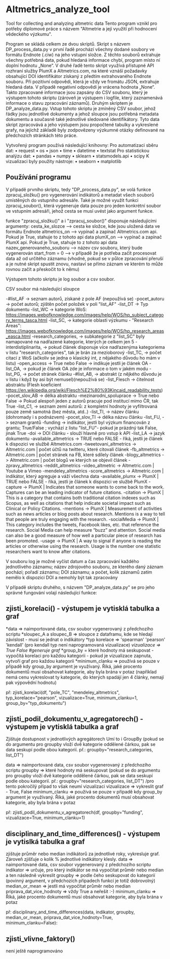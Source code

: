 # Altmetrics_analyze_tool
Tool for collecting and analyzing altmetric data
Tento program vznikl pro potřeby diplomové práce s názvem "Altmetrie a její využití při hodnocení vědeckého výzkumu". 

Program se skládá celkem ze dvou skriptů. Skript s názvem DP_process_data.py v první řadě prochází všechny dodané soubory ve formátu Endnote (.ciw) na jeho vstupní složce. Z těchto souborů extrahuje všechny potřebná data, pokud hledaná informace chybí, program místo ní doplní hodnotu „None“. V druhé řadě tento skript využívá přístupné API rozhraní služby PlumX a Altmetrics.com, na které vznáší požadavky obsahující DOI identifikátor získaný z předtím extrahovaného Endnote souboru. Při pozitivní odpovědi, která je vždy ve fromátu JSON, extrahuje hledaná data. V případě negativní odpovědi je vrácena hodnota „None“. Takto zpracované informace jsou zapsány do CSV souboru, který je výstupem tohoto skriptu (zároveň je výstupem i logfile, který zaznamenává informace o stavu zpracování záznamů). 
Druhým skriptem je DP_analyze_data.py. Vstup tohoto skriptu je zmíněný CSV soubor, jehož řádky jsou jednotlivé dokumenty a jehož sloupce jsou potřebná metadata dokumentu a současně také jednotlivé sledované identifikátory. Tyto data skript zpracovává a jeho výstupem jsou propočtené tabulky a vykreslené grafy, na jejichž základě byly zodpovězeny výzkumné otázky definované na předchozích stránkách této práce. 

Vytvořený program používá následující knihovny:
Pro automatizaci sběru dat:
•	request
•	os
•	json
•	time
•	datetime
•	textstat
Pro statistickou analýzu dat:
•	pandas
•	numpy
•	sklearn
•	statsmodels.api
•	scipy
K vizualizaci byly použity nástroje:
•	seaborn 
•	matplotlib

Používání programu
------------------
V případě prvního skriptu, tedy "DP_process_data.py", se volá funkce zpracuj_složku() pro vygenerování indikátorů a metadat všech souborů umístěných do vstupního adresáře.
Také je možné využít funkci zpracuj_soubor(), která vygeneruje data pouze pro jeden konkrétní soubor ve vstupním adresáři, jehož cesta se musí uvést jako argument funkce.

funkce "zpracuj_složku()" a i "zpracuj_soubor()" disponuje následujícími argumenty:
cesta_ke_slozce  --> cesta ke složce, kde jsou uložená data ve formátu Endnote
altmetrics_on	--> vypínač a zapínač Altmetrics.com api. Pokud je True, stahuje to z tohoto api data
plumX_on	--> vypínač a zapínač PlumX api. Pokud je True, stahuje to z tohoto api data
nazev_generovaneho_souboru --> název csv souboru, který bude vygenerován
start_from = 0 --> v případě že je potřeba začít procesovat data až od určitého záznamu (vhodné, pokud se v půlce zpracování přeruší a je nutné skript spustit znovu, nastaví se přímo záznam ve kterém to může rovnou začít a přeskočit to k němu)

Výstupem tohoto skriptu je log soubor a csv soubor. 

CSV soubor má následující sloupce

-#list_AF                ->  seznam autorů, získané z pole AF (nepoužívá se)
-pocet_autoru            ->  počet autorů; zjištěn počet položek v poli "list_AF"
-list_DT                 ->  Typ dokumentu
-list_WC                 ->  kategorie WoS: https://images.webofknowledge.com/images/help/WOS/hp_subject_category_terms_tasca.html
-list_SC,                ->  kategorie oblasti výzkumu - "Research Areas": https://images.webofknowledge.com/images/help/WOS/hp_research_areas_easca.html
-research_categories,    ->  subkategorie z "list_SC" byly namapované na nadřazené kategorie, kterých je celkem jen 5
-interdistiplinarita,    ->  pokud článek disponuje více nadřazenýma kategoriema v listu "research_categories", tak je brán za mezioborový
-list_TC,                ->  počet citací z WoS (ačkoliv se jedna o klasický int, z nějakého důvodu ho mám v listu)
-open_access             ->  True nebo False -> indikuje jestli je článek OA
-list_OA,                ->  pokud je článek OA zde je informace o tom v jakém modu 
-list_PG,                ->  počet stránek článku
-#list_AB,               ->  abstrakt (z nějkého důvodu je v listu i když by asi být nemusel)(nepoužívá se)
-list_Flesch             ->  čitelnost abstraktu (Flesh koeficient https://en.wikipedia.org/wiki/Flesch%E2%80%93Kincaid_readability_tests)
-pocet_slov_AB           ->  délka abstraktu
-mezinarodni_spoluprace  ->  True nebo False -> Pokud alespoň jeden z autorů pracuje pod institucí mimo ČR, tak True
-list_C1,                ->  seznam zemí autorů: z kompletní hodnoty je vyfiltrovaná pouze země samotná (bez města, atd..)
-list_TI,                ->  název článku (dohromady i s podnázvem)
-pocet_slov_TI           ->  délka názvu článku
-list_FU,                ->  seznam grantů
-funding                 ->  indikátor, jestli byl výzkum financován z grantu; True/False ; vychází z listu "list_FU"- pokud je prázdný tak False, jinak True
-doi                     ->  DOI článku - slouží hlavně pro vstup k API
-list_LA                 ->  jazyk dokumentu
-available_altmetrics    ->  TRUE nebo FALSE - říká, jestli je článek k dispozici ve službě Altmetrics.com
-tweetovani_altmetrics   ->  Altmetric.com | počet účtů na twitteru, které citovali článek
-fb_altmetrics           ->  Altmetric.com | počet stránek na FB, které sdílely článek
-blogy_altmetrics        ->  Altmetric.com | počet blogů ve kterých se objevil článek
-zpravy_altmetrics
-reddit_altmetrics
-video_altmetric         ->  Altmetric.com | Youtube a Vimeo
-mendeley_altmetrics
-score_altmetrics        ->  Altmetric.com | indikátor, který agreguje a váží všechna data
-available_plumx         ->  PlumX | TRUE nebo FALSE - říká, jestli je článek k dispozici ve službě PlumX
-capture                 ->  PlumX | Indicates that someone wants to come back to the work. Captures can be an leading indicator of future citations.
-citation                ->  PlumX |  This is a category that contains both traditional citation indexes such as Scopus, as well as citations that help indicate societal impact such as Clinical or Policy Citations.
-mentions                ->  PlumX | Measurement of activities such as news articles or blog posts about research. Mentions is a way to tell that people are truly engaging with the research.
-socialMedia             ->  PlumX | This category includes the tweets, Facebook likes, etc. that reference the research. Social Media can help measure “buzz” and attention.  Social media can also be a good measure of how well a particular piece of research has been promoted.
-usage                   ->  PlumX | A way to signal if anyone is reading the articles or otherwise using the research. Usage is the number one statistic researchers want to know after citations.

V souboru log je možné vyčíst datum a čas zpracování každého jednotlivého záznamu; název zdrojového souboru, ze kterého daný záznam pochází; pořadí záznamu; DOI záznamu; a počet, kolik záznamů zatím nemělo k dispozici DOI a nemohly být tak zpracovány


V případě skriptu druhého, s názvem "DP_analyze_data.py" se pro jeho správné fungování volají následující funkce:

zjisti_korelaci() - výstupem je vytisklá tabulka a graf
-----------------
*data => naimportované data, csv soubor vygenerovaný z předchozího scriptu
*sloupec_A a sloupec_B => sloupce z dataframu, kde se hledají závislost - musí se jednat o indikátory
*typ korelace => 'spearman' 'pearson' 'kendall' (pro kendall typ není naprogramovaná vizualizace)
*vizualizace => True False #generuje graf*
*group_by = které hodnoty má seskupovat - vypočítá korelaci pro každou kategorii - pokud je vizualizace zapnuta, vytvoří graf pro každou kategorii
*minimum_clanku => používá se pouze v případě kdy group_by argument je využívaný. Říká, jaké procento dokumentů musí obsahovat kategorie, aby byla brána v potaz (například nemá cenu vykreslovat ty kategorie, do kterých spadájí jen 4 články, nemají pak výpovědní hodnotu)

př: zjisti_korelaci(df, "pole_TC", "mendeley_altmetrics",  typ_korelace="pearson", vizualizace=True, minimum_clanku=1, group_by="typ_dokumentu")



zjisti_podil_dokumentu_v_agregatorech() - výstupem je vytisklá tabulka a graf
----------------------------------------
Zjištuje dostupnost v jednotlivých agregátorech
Umí to i GroupBy (pokud se do argumentu pro groupby vloží dvě kategorie oddělené čárkou, pak se data seskupí podle obou kategorií. př.: groupby="research_categories, list_DT")

data => naimportované data, csv soubor vygenerovaný z předchozího scriptu
groupby => které hodnoty má seskupovat (pokud se do argumentu pro groupby vloží dvě kategorie oddělené čárkou, pak se data seskupí podle obou kategorií. př.: groupby="research_categories, list_DT") /pro tento pokročilý případ to však neumí vizualizaci
vizualizace => vykreslit graf - True, False
minimum_clanku => používá se pouze v případě kdy group_by argument je využívaný. Říká, jaké procento dokumentů musí obsahovat kategorie, aby byla brána v potaz

př: zjisti_podil_dokumentu_v_agregatorech(df, groupby="funding", vizualizace=True, minimum_clanku=1)



disciplinary_and_time_differences() - výstupem je vytislká tabulka a graf
----------------------------------
zjištuje průměr nebo median indikátorů za jednotlivé roky, vykresluje graf. Zároveň zjišťuje o kolik % jednotlivé indikátory klesly. 
data => naimportované data, csv soubor vygenerovaný z předchozího scriptu
indikator => určuje, pro který indikátor se má vypočítat průměr nebo median a ten následně vykreslit
groupby => podle čeho seskupovat do kategorií (povinný argument, v předchozích případech funkcí je totiž dobrovolný)
median_or_mean => jestli má vypočítat průměr nebo median
priprava_dat_vice_hodnoty => vždy True a neřešit :-)
minimum_clanku => Říká, jaké procento dokumentů musí obsahovat kategorie, aby byla brána v potaz

př: disciplinary_and_time_differences(data, indikator, groupby, median_or_mean, priprava_dat_vice_hodnoty=True, minimum_clanku=False):




zjisti_vlivne_faktory()
------------------------
není ještě naprogramováno





